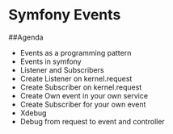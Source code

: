 # Symfony Events

##Agenda
* Events as a programming pattern
* Events in symfony
* Listener and Subscribers
* Create Listener on kernel.request
* Create Subscriber on kernel.request
* Create Own event in your own service
* Create Subscriber for your own event
* Xdebug
* Debug from request to event and controller
